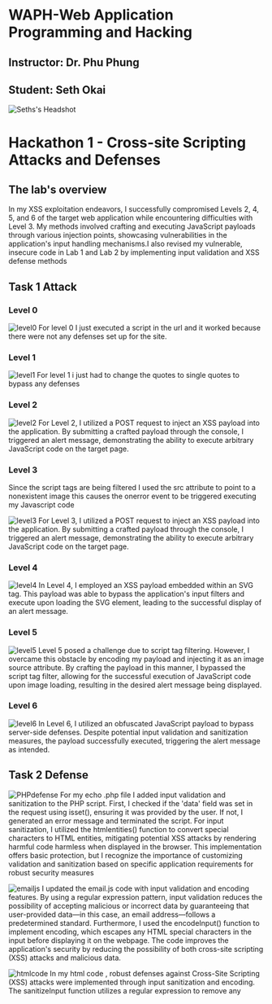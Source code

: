 # WAPH-Web Application Programming and Hacking
## Instructor: Dr. Phu Phung

## Student: Seth Okai

![Seths's Headshot](Images/headshot.jpg)

# Hackathon 1 - Cross-site Scripting Attacks and Defenses

## The lab's overview

In my XSS exploitation endeavors, I successfully compromised Levels 2, 4, 5, and 6 of the target web application while encountering difficulties with Level 3. My methods involved crafting and executing JavaScript payloads through various injection points, showcasing vulnerabilities in the application's input handling mechanisms.I also revised my vulnerable, insecure code in Lab 1 and Lab 2 by implementing input validation and XSS defense methods 

## Task 1 Attack

### Level 0

![level0](Images/level0.jpg)
For level 0 I just executed a script in the url and it worked because there were not any defenses set up for the site.

### Level 1

![level1](Images/level1.jpg)
For level 1 i just had to change the quotes to single quotes to bypass any defenses


### Level 2

![level2](Images/level2.jpg)
For Level 2, I utilized a POST request to inject an XSS payload into the application. By submitting a crafted payload through the console, I triggered an alert message, demonstrating the ability to execute arbitrary JavaScript code on the target page.

### Level 3
Since the script tags are being filtered I used the src attribute to point to a nonexistent image this causes the onerror event to be triggered executing my Javascript code

![level3](Images/level3.jpg)
For Level 3, I utilized a POST request to inject an XSS payload into the application. By submitting a crafted payload through the console, I triggered an alert message, demonstrating the ability to execute arbitrary JavaScript code on the target page.


### Level 4

![level4](Images/level4.jpg)
In Level 4, I employed an XSS payload embedded within an SVG tag. This payload was able to bypass the application's input filters and execute upon loading the SVG element, leading to the successful display of an alert message.


### Level 5

![level5](Images/level5.jpg)
Level 5 posed a challenge due to script tag filtering. However, I overcame this obstacle by encoding my payload and injecting it as an image source attribute. By crafting the payload in this manner, I bypassed the script tag filter, allowing for the successful execution of JavaScript code upon image loading, resulting in the desired alert message being displayed.




### Level 6

![level6](Images/level6.jpg)
In Level 6, I utilized an obfuscated JavaScript payload to bypass server-side defenses. Despite potential input validation and sanitization measures, the payload successfully executed, triggering the alert message as intended.


## Task 2 Defense

![PHPdefense](Images/defense1.jpg)
For my echo .php file I added input validation and sanitization to the PHP script. First, I checked if the 'data' field was set in the request using isset(), ensuring it was provided by the user. If not, I generated an error message and terminated the script. For input sanitization, I utilized the htmlentities() function to convert special characters to HTML entities, mitigating potential XSS attacks by rendering harmful code harmless when displayed in the browser. This implementation offers basic protection, but I recognize the importance of customizing validation and sanitization based on specific application requirements for robust security measures


![emailjs](Images/email.jsdefense.jpg)
I updated the email.js code with input validation and encoding features. By using a regular expression pattern, input validation reduces the possibility of accepting malicious or incorrect data by guaranteeing that user-provided data—in this case, an email address—follows a predetermined standard. Furthermore, I used the encodeInput() function to implement encoding, which escapes any HTML special characters in the input before displaying it on the webpage. The code improves the application's security by reducing the possibility of both cross-site scripting (XSS) attacks and malicious data.


![htmlcode](Images/htmldefense.jpg)
In my html code , robust defenses against Cross-Site Scripting (XSS) attacks were implemented through input sanitization and encoding. The sanitizeInput function utilizes a regular expression to remove any <script> tags from user input, ensuring that no malicious scripts can be injected into the application. Additionally, the encodeURIComponent function is used to encode the sanitized input before sending it to the server via XMLHttpRequest or jQuery Ajax requests. This encoding mechanism protects against XSS vulnerabilities by converting special characters into their respective encoded representations, thereby preventing script injection attacks. 


